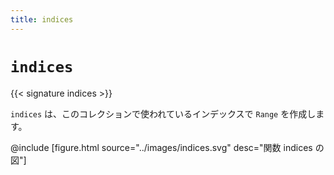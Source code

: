 ```yaml
---
title: indices
---
```


# `indices`

{{< signature indices >}}

`indices` は、このコレクションで使われているインデックスで `Range` を作成します。

@include [figure.html source="../images/indices.svg" desc="関数 indices の図"]
